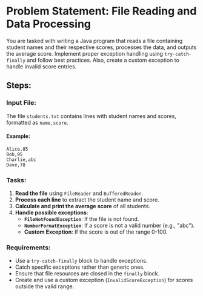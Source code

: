 # Problem Statement: File Reading and Data Processing

You are tasked with writing a Java program that reads a file containing student names and their respective scores, processes the data, and outputs the average score. Implement proper exception handling using `try-catch-finally` and follow best practices. Also, create a custom exception to handle invalid score entries.

## Steps:

### Input File:
The file `students.txt` contains lines with student names and scores, formatted as `name,score`.

#### Example:

```plaintext
Alice,85
Bob,95
Charlie,abc
Dave,78
```

### Tasks:
1. **Read the file** using `FileReader` and `BufferedReader`.
2. **Process each line** to extract the student name and score.
3. **Calculate and print the average score** of all students.
4. **Handle possible exceptions**:
   - **`FileNotFoundException`**: If the file is not found.
   - **`NumberFormatException`**: If a score is not a valid number (e.g., "abc").
   - **Custom Exception**: If the score is out of the range 0-100.

### Requirements:
- Use a `try-catch-finally` block to handle exceptions.
- Catch specific exceptions rather than generic ones.
- Ensure that file resources are closed in the `finally` block.
- Create and use a custom exception (`InvalidScoreException`) for scores outside the valid range.


